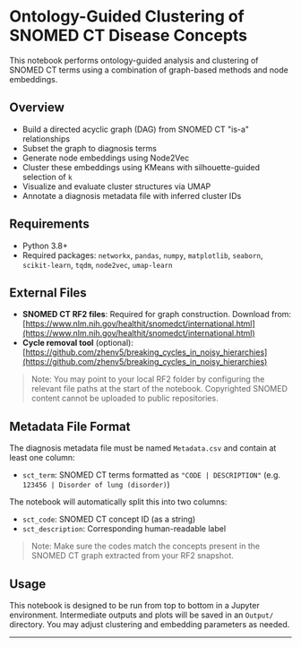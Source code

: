 # Ontology-Guided Clustering of SNOMED CT Disease Concepts
This notebook performs ontology-guided analysis and clustering of SNOMED CT terms using a combination of graph-based methods and node embeddings.

## Overview
- Build a directed acyclic graph (DAG) from SNOMED CT "is-a" relationships
- Subset the graph to diagnosis terms
- Generate node embeddings using Node2Vec
- Cluster these embeddings using KMeans with silhouette-guided selection of `k`
- Visualize and evaluate cluster structures via UMAP
- Annotate a diagnosis metadata file with inferred cluster IDs

## Requirements
- Python 3.8+
- Required packages: `networkx`, `pandas`, `numpy`, `matplotlib`, `seaborn`, `scikit-learn`, `tqdm`, `node2vec`, `umap-learn`

## External Files
- **SNOMED CT RF2 files**: Required for graph construction. Download from:
  [https://www.nlm.nih.gov/healthit/snomedct/international.html](https://www.nlm.nih.gov/healthit/snomedct/international.html)
- **Cycle removal tool** (optional): 
  [https://github.com/zhenv5/breaking_cycles_in_noisy_hierarchies](https://github.com/zhenv5/breaking_cycles_in_noisy_hierarchies)

> Note: You may point to your local RF2 folder by configuring the relevant file paths at the start of the notebook. Copyrighted SNOMED content cannot be uploaded to public repositories.

## Metadata File Format
The diagnosis metadata file must be named `Metadata.csv` and contain at least one column:

- `sct_term`: SNOMED CT terms formatted as `"CODE | DESCRIPTION"` (e.g. `123456 | Disorder of lung (disorder)`)

The notebook will automatically split this into two columns:

- `sct_code`: SNOMED CT concept ID (as a string)
- `sct_description`: Corresponding human-readable label

> Note: Make sure the codes match the concepts present in the SNOMED CT graph extracted from your RF2 snapshot.

## Usage
This notebook is designed to be run from top to bottom in a Jupyter environment. Intermediate outputs and plots will be saved in an `Output/` directory. You may adjust clustering and embedding parameters as needed.

---
